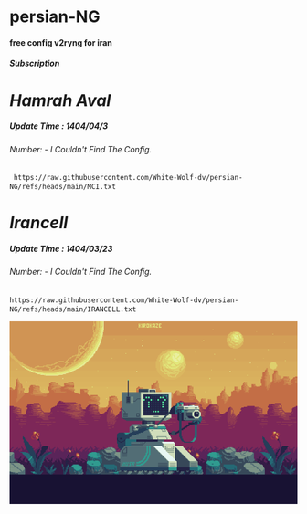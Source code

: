 # persian-NG

#### free config v2ryng for iran

##### Subscription

  # *****Hamrah Aval*****
  
<h5>Update Time : 1404/04/3</h5>

<h6>Number: - I Couldn't Find The Config. </h6>

     https://raw.githubusercontent.com/White-Wolf-dv/persian-NG/refs/heads/main/MCI.txt

# *****Irancell*****

<h5>Update Time : 1404/03/23</h5>

<h6>Number: - I Couldn't Find The Config. </h6>

    https://raw.githubusercontent.com/White-Wolf-dv/persian-NG/refs/heads/main/IRANCELL.txt

<p align="center">
<img  src="https://github.com/White-Wolf-dv/White-Wolf-dv/blob/main/Gif/44.gif">
</p>
